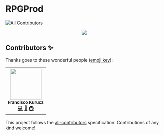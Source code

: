 # RPGProd
<!-- ALL-CONTRIBUTORS-BADGE:START - Do not remove or modify this section -->
[![All Contributors](https://img.shields.io/badge/all_contributors-1-orange.svg?style=flat-square)](#contributors-)
<!-- ALL-CONTRIBUTORS-BADGE:END -->

<p align="center">
    <a href="https://github.com/JuanFKurucz/RPGProd/workflows/GitHub%20Pages%20deploy/badge.svg" alt="Deploy">
        <img src="https://github.com/JuanFKurucz/RPGProd/workflows/GitHub%20Pages%20deploy/badge.svg" />
    </a>
</p>

## Contributors ✨

Thanks goes to these wonderful people ([emoji key](https://allcontributors.org/docs/en/emoji-key)):

<!-- ALL-CONTRIBUTORS-LIST:START - Do not remove or modify this section -->
<!-- prettier-ignore-start -->
<!-- markdownlint-disable -->
<table>
  <tr>
    <td align="center"><a href="https://juanfkurucz.github.io/"><img src="https://avatars1.githubusercontent.com/u/31422367?v=4" width="100px;" alt=""/><br /><sub><b>Francisco Kurucz</b></sub></a><br /><a href="https://github.com/JuanFKurucz/RPGProd/commits?author=JuanFKurucz" title="Code">💻</a> <a href="https://github.com/JuanFKurucz/RPGProd/commits?author=JuanFKurucz" title="Documentation">📖</a> <a href="#infra-JuanFKurucz" title="Infrastructure (Hosting, Build-Tools, etc)">🚇</a></td>
  </tr>
</table>

<!-- markdownlint-enable -->
<!-- prettier-ignore-end -->
<!-- ALL-CONTRIBUTORS-LIST:END -->

This project follows the [all-contributors](https://github.com/all-contributors/all-contributors) specification. Contributions of any kind welcome!